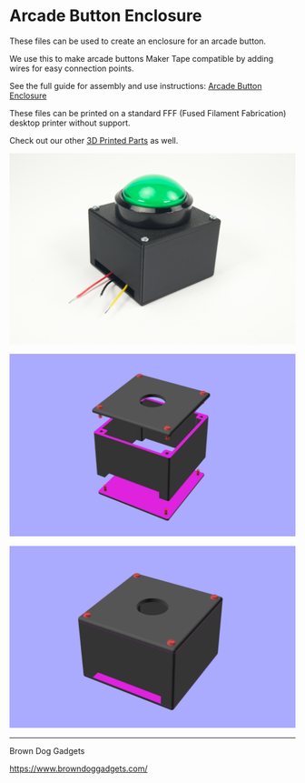 # Arcade Button Enclosure

These files can be used to create an enclosure for an arcade button.

We use this to make arcade buttons Maker Tape compatible by adding wires for easy connection points.

See the full guide for assembly and use instructions: [Arcade Button Enclosure](https://learn.browndoggadgets.com/Guide/Arcade+Button+Enclosure/627)

These files can be printed on a standard FFF (Fused Filament Fabrication) desktop printer without support.

Check out our other [3D Printed Parts](https://learn.browndoggadgets.com/c/3D_Printed_Parts) as well.


![](Images/Arcade-Button-Enclosure-5975.jpg)

![](Images/Arcade-Button-Enclosure-Render-01.png)

![](Images/Arcade-Button-Enclosure-Render-02.png)

---

Brown Dog Gadgets

https://www.browndoggadgets.com/

